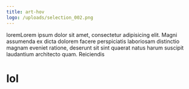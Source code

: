 ```yaml
---
title: art-hov
logo: /uploads/selection_002.png
---
```

loremLorem ipsum dolor sit amet, consectetur adipisicing elit. Magni assumenda ex dicta dolorem facere perspiciatis laboriosam distinctio magnam eveniet ratione, deserunt sit sint quaerat natus harum suscipit laudantium architecto quam.
Reiciendis 

# lol

